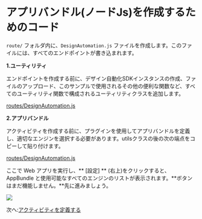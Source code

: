 # アプリバンドル(ノードJs)を作成するためのコード


`route/` フォルダ内に、`DesignAutomation.js` ファイルを作成します。このファイルには、すべてのエンドポイントが書き込まれます。

**1\.ユーティリティ**

エンドポイントを作成する前に、デザイン自動化SDKインスタンスの作成、ファイルのアップロード、このサンプルで使用されるその他の便利な関数など、すべてのユーティリティ関数で構成されるユーティリティクラスを追加します。

[routes/DesignAutomation.js](_snippets/modifymodels/node/routes/DesignAutomation.1.js ':include :type=code javascript')

**2\.アプリバンドル**

アクティビティを作成する前に、プラグインを使用してアプリバンドルを定義し、適切なエンジンを選択する必要があります。utilsクラスの後の次の端点をコピーして貼り付けます。

[routes/DesignAutomation.js](_snippets/modifymodels/node/routes/DesignAutomation.2.js ':include :type=code javascript')

ここで Web アプリを実行し、** \[設定] ** (右上)をクリックすると、AppBundle と使用可能なすべてのエンジンのリストが表示されます。**ボタンはまだ機能しません。**先に進みましょう。

![](_media/designautomation/list_engines.png)

次へ:[アクティビティを定義する](/ja_jp/designautomation/activity/)